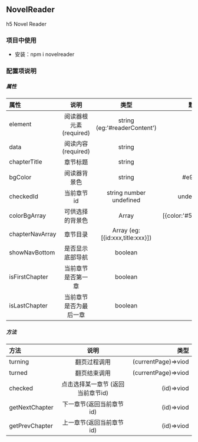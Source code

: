 ## NovelReader
h5 Novel Reader
### 项目中使用
- 安装：npm i novelreader 
### 配置项说明
 ##### 属性
|属性|说明|类型|默认值|
|:-|:-:|:-:|-:|
|element|阅读器根元素(required)|string  (eg:'#readerContent')|-|
|data|阅读内容(required)|string |-|
|chapterTitle|章节标题|string|-|
|bgColor|阅读器背景色|string|#e9dfc7|
|checkedId|当前章节id|string number undefined|undefined|
|colorBgArray|可供选择的背景色|Array|[{color:'#567'}]|
|chapterNavArray|章节目录|Array (eg:[{id:xxx,title:xxx}])|[]|
|showNavBottom|是否显示底部导航|boolean|true|
|isFirstChapter|当前章节是否第一章|boolean|true|
|isLastChapter|当前章节是否为最后一章|boolean|true|
##### 方法
|方法|说明|类型|
|:-|:-:|-:|
|turning|翻页过程调用|(currentPage)=>viod|
|turned|翻页结束调用|(currentPage)=>viod|
|checked|点击选择某一章节 (返回当前章节id)|(id)=>viod|
|getNextChapter|下一章节(返回当前章节id)|(id)=>viod|
|getPrevChapter|上一章节(返回当前章节id)|(id)=>viod|
 